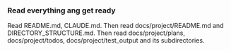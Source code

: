 ### Read everything ang get ready

Read README.md, CLAUDE.md. Then read docs/project/README.md and DIRECTORY_STRUCTURE.md. Then read
docs/project/plans, docs/project/todos, docs/project/test_output and its subdirectories.